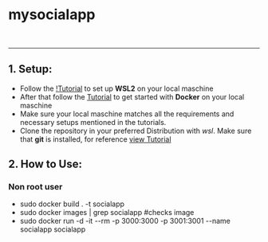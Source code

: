 # mysocialapp
<br><hr>

## 1. Setup:

* Follow the [!Tutorial](https://learn.microsoft.com/en-us/windows/wsl/setup/environment) to set up **WSL2** on your local maschine
* After that follow the [Tutorial](https://learn.microsoft.com/en-us/windows/wsl/tutorials/wsl-containers) to get started with **Docker** on your local maschine 
* Make sure your local maschine matches all the requirements and necessary setups mentioned in the tutorials.
* Clone the repository in your preferred Distribution with *wsl*. Make sure that **git** is installed, for reference [view Tutorial](https://learn.microsoft.com/en-us/windows/wsl/tutorials/wsl-git)

## 2. How to Use:

### Non root user
* sudo docker build . -t socialapp
* sudo docker images | grep socialapp #checks image
* sudo docker run -d -it --rm -p 3000:3000 -p 3001:3001  --name socialapp socialapp 

